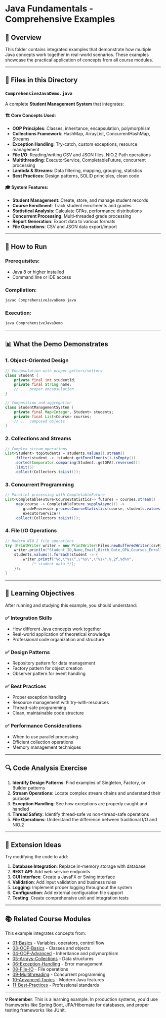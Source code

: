 # Java Fundamentals - Comprehensive Examples

## 🎯 **Overview**

This folder contains integrated examples that demonstrate how multiple Java concepts work together in real-world scenarios. These examples showcase the practical application of concepts from all course modules.

---

## 📁 **Files in this Directory**

### `ComprehensiveJavaDemo.java`
A complete **Student Management System** that integrates:

#### **🏗️ Core Concepts Used:**
- **OOP Principles**: Classes, inheritance, encapsulation, polymorphism
- **Collections Framework**: HashMap, ArrayList, ConcurrentHashMap, Streams
- **Exception Handling**: Try-catch, custom exceptions, resource management
- **File I/O**: Reading/writing CSV and JSON files, NIO.2 Path operations
- **Multithreading**: ExecutorService, CompletableFuture, concurrent processing
- **Lambda & Streams**: Data filtering, mapping, grouping, statistics
- **Best Practices**: Design patterns, SOLID principles, clean code

#### **🎓 System Features:**
- **Student Management**: Create, store, and manage student records
- **Course Enrollment**: Track student enrollments and grades
- **Statistical Analysis**: Calculate GPAs, performance distributions
- **Concurrent Processing**: Multi-threaded grade processing
- **Report Generation**: Export data to various formats
- **File Operations**: CSV and JSON data export/import

---

## 🚀 **How to Run**

### **Prerequisites:**
- Java 8 or higher installed
- Command line or IDE access

### **Compilation:**
```bash
javac ComprehensiveJavaDemo.java
```

### **Execution:**
```bash
java ComprehensiveJavaDemo
```

---

## 📊 **What the Demo Demonstrates**

### **1. Object-Oriented Design**
```java
// Encapsulation with proper getters/setters
class Student {
    private final int studentId;
    private final String name;
    // ... proper encapsulation
}

// Composition and aggregation
class StudentManagementSystem {
    private final Map<Integer, Student> students;
    private final List<Course> courses;
    // ... composed objects
}
```

### **2. Collections and Streams**
```java
// Complex stream operations
List<Student> topStudents = students.values().stream()
    .filter(student -> !student.getEnrollments().isEmpty())
    .sorted(Comparator.comparing(Student::getGPA).reversed())
    .limit(5)
    .collect(Collectors.toList());
```

### **3. Concurrent Programming**
```java
// Parallel processing with CompletableFuture
List<CompletableFuture<CourseStatistics>> futures = courses.stream()
    .map(course -> CompletableFuture.supplyAsync(() -> 
        gradeProcessor.processCourseStatistics(course, students.values()), 
        executorService))
    .collect(Collectors.toList());
```

### **4. File I/O Operations**
```java
// Modern NIO.2 file operations
try (PrintWriter writer = new PrintWriter(Files.newBufferedWriter(csvFile))) {
    writer.println("Student_ID,Name,Email,Birth_Date,GPA,Courses_Enrolled");
    students.values().forEach(student -> {
        writer.printf("%d,\"%s\",\"%s\",\"%s\",%.2f,%d%n", 
            /* student data */);
    });
}
```

---

## 🎯 **Learning Objectives**

After running and studying this example, you should understand:

### **✅ Integration Skills**
- How different Java concepts work together
- Real-world application of theoretical knowledge
- Professional code organization and structure

### **✅ Design Patterns**
- Repository pattern for data management
- Factory pattern for object creation
- Observer pattern for event handling

### **✅ Best Practices**
- Proper exception handling
- Resource management with try-with-resources
- Thread-safe programming
- Clean, maintainable code structure

### **✅ Performance Considerations**
- When to use parallel processing
- Efficient collection operations
- Memory management techniques

---

## 🔍 **Code Analysis Exercise**

1. **Identify Design Patterns**: Find examples of Singleton, Factory, or Builder patterns
2. **Stream Operations**: Locate complex stream chains and understand their purpose
3. **Exception Handling**: See how exceptions are properly caught and handled
4. **Thread Safety**: Identify thread-safe vs non-thread-safe operations
5. **File Operations**: Understand the difference between traditional I/O and NIO.2

---

## 🌟 **Extension Ideas**

Try modifying the code to add:

1. **Database Integration**: Replace in-memory storage with database
2. **REST API**: Add web service endpoints
3. **GUI Interface**: Create a JavaFX or Swing interface
4. **Validation**: Add input validation and business rules
5. **Logging**: Implement proper logging throughout the system
6. **Configuration**: Add external configuration file support
7. **Testing**: Create comprehensive unit and integration tests

---

## 📚 **Related Course Modules**

This example integrates concepts from:
- [01-Basics](../01-Basics/) - Variables, operators, control flow
- [03-OOP-Basics](../03-OOP-Basics/) - Classes and objects
- [04-OOP-Advanced](../04-OOP-Advanced/) - Inheritance and polymorphism
- [05-Arrays-Collections](../05-Arrays-Collections/) - Data structures
- [06-Exception-Handling](../06-Exception-Handling/) - Error management
- [08-File-IO](../08-File-IO/) - File operations
- [09-Multithreading](../09-Multithreading/) - Concurrent programming
- [10-Advanced-Topics](../10-Advanced-Topics/) - Modern Java features
- [11-Best-Practices](../11-Best-Practices/) - Professional standards

---

**💡 Remember**: This is a learning example. In production systems, you'd use frameworks like Spring Boot, JPA/Hibernate for databases, and proper testing frameworks like JUnit.
